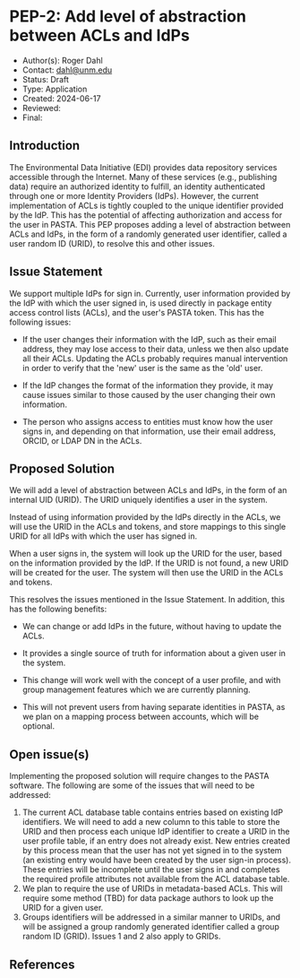 # PEP-2: Add level of abstraction between ACLs and IdPs

- Author(s): Roger Dahl
- Contact: dahl@unm.edu
- Status: Draft
- Type: Application
- Created: 2024-06-17
- Reviewed:
- Final:


## Introduction

The Environmental Data Initiative (EDI) provides data repository services accessible through the Internet. Many of these services (e.g., publishing data) require an authorized identity to fulfill, an identity authenticated through one or more Identity Providers (IdPs). However, the current implementation of ACLs is tightly coupled to the unique identifier provided by the IdP. This has the potential of affecting authorization and access for the user in PASTA. This PEP proposes adding a level of abstraction between ACLs and IdPs, in the form of a randomly generated user identifier, called a user random ID (URID), to resolve this and other issues.

## Issue Statement

We support multiple IdPs for sign in. Currently, user information provided by the IdP with which the user signed in, is used directly in package entity access control lists (ACLs), and the user's PASTA token. This has the following issues:

- If the user changes their information with the IdP, such as their email address, they may lose access to their data, unless we then also update all their ACLs. Updating the ACLs probably requires manual intervention in order to verify that the 'new' user is the same as the 'old' user.

- If the IdP changes the format of the information they provide, it may cause issues similar to those caused by the user changing their own information.

- The person who assigns access to entities must know how the user signs in, and depending on that information, use their email address, ORCID, or LDAP DN in the ACLs.

## Proposed Solution

We will add a level of abstraction between ACLs and IdPs, in the form of an internal UID (URID). The URID uniquely identifies a user in the system. 

Instead of using information provided by the IdPs directly in the ACLs, we will use the URID in the ACLs and tokens, and store mappings to this single URID for all IdPs with which the user has signed in.

When a user signs in, the system will look up the URID for the user, based on the information provided by the IdP. If the URID is not found, a new URID will be created for the user. The system will then use the URID in the ACLs and tokens.

This resolves the issues mentioned in the Issue Statement. In addition, this has the following benefits:

- We can change or add IdPs in the future, without having to update the ACLs.

- It provides a single source of truth for information about a given user in the system.

- This change will work well with the concept of a user profile, and with group management features which we are currently planning.

- This will not prevent users from having separate identities in PASTA, as we plan on a mapping process between accounts, which will be optional.


## Open issue(s)

Implementing the proposed solution will require changes to the PASTA software. The following are some of the issues that will need to be addressed:

1. The current ACL database table contains entries based on existing IdP identifiers. We will need to add a new column to this table to store the URID and then process each unique IdP identifier to create a URID in the user profile table, if an entry does not already exist. New entries created by this process mean that the user has not yet signed in to the system (an existing entry would have been created by the user sign-in process). These entries will be incomplete until the user signs in and completes the required profile attributes not available from the ACL database table.
2. We plan to require the use of URIDs in metadata-based ACLs. This will require some method (TBD) for data package authors to look up the URID for a given user. 
3. Groups identifiers will be addressed in a similar manner to URIDs, and will be assigned a group randomly generated identifier called a group random ID (GRID). Issues 1 and 2 also apply to GRIDs.


## References

